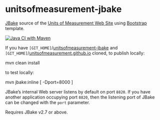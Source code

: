 unitsofmeasurement-jbake
=====================================

[JBake](http://jbake.org/) source of the [Units of Measurement Web Site](http://unitsofmeasurement.github.io) using [Bootstrap](http://getbootstrap.com) template.

[![Java CI with Maven](https://github.com/unitsofmeasurement/unitsofmeasurement-jbake/actions/workflows/maven.yml/badge.svg)](https://github.com/unitsofmeasurement/unitsofmeasurement-jbake/actions/workflows/maven.yml)

If you have `[GIT_HOME]`/[unitsofmeasurement-jbake](https://github.com/unitsofmeasurement/unitsofmeasurement-jbake "unitsofmeasurement-jbake") and `[GIT_HOME]`/[unitsofmeasurement.github.io](https://github.com/unitsofmeasurement/unitsofmeasurement.github.io "unitsofmeasurement.github.io") cloned, 
to publish locally:

 mvn clean install

to test locally:

 mvn jbake:inline [ -Dport=8000 ]

JBake’s internal Web server listens by default on port `8820`. If you have another application occupying port `8820`, then the listening port of JBake can be changed with the `port` parameter.

Requires JBake v2.7 or above.